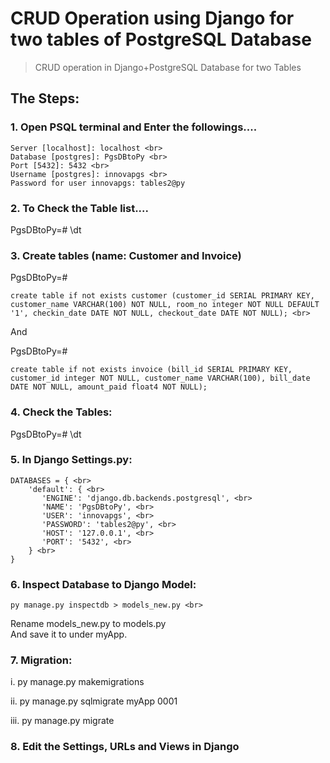 # CRUD Operation using Django for two tables of PostgreSQL Database
> CRUD operation in Django+PostgreSQL Database for two Tables

## The Steps:

### 1. Open PSQL terminal and Enter the followings....
```
Server [localhost]: localhost <br>
Database [postgres]: PgsDBtoPy <br>
Port [5432]: 5432 <br>
Username [postgres]: innovapgs <br>
Password for user innovapgs: tables2@py
```

### 2. To Check the Table list....   
PgsDBtoPy=# \dt


### 3. Create tables (name: Customer and Invoice)

PgsDBtoPy=# <br>
```
create table if not exists customer (customer_id SERIAL PRIMARY KEY, customer_name VARCHAR(100) NOT NULL, room_no integer NOT NULL DEFAULT '1', checkin_date DATE NOT NULL, checkout_date DATE NOT NULL); <br>
```

And <br>

PgsDBtoPy=# <br>
```
create table if not exists invoice (bill_id SERIAL PRIMARY KEY, customer_id integer NOT NULL, customer_name VARCHAR(100), bill_date DATE NOT NULL, amount_paid float4 NOT NULL);
```


### 4. Check the Tables: 
PgsDBtoPy=# \dt


### 5. In Django Settings.py:
```
DATABASES = { <br>
    'default': { <br>
       'ENGINE': 'django.db.backends.postgresql', <br>
       'NAME': 'PgsDBtoPy', <br>
       'USER': 'innovapgs', <br>
       'PASSWORD': 'tables2@py', <br>
       'HOST': '127.0.0.1', <br>
       'PORT': '5432', <br>
    } <br>
}
```


### 6. Inspect Database to Django Model:
```
py manage.py inspectdb > models_new.py <br>
```

Rename models_new.py to models.py <br>
And save it to under myApp.



### 7. Migration: 
i.   py manage.py makemigrations <br>

ii.  py manage.py sqlmigrate myApp 0001 <br>

iii. py manage.py migrate <br>


### 8. Edit the Settings, URLs and Views in Django

